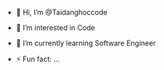 - 👋 Hi, I’m @Taidanghoccode
- 👀 I’m interested in Code
- 🌱 I’m currently learning Software Engineer

- ⚡ Fun fact: ...

<!---
Taidanghoccode/Taidanghoccode is a ✨ special ✨ repository because its `README.md` (this file) appears on your GitHub profile.
You can click the Preview link to take a look at your changes.
--->
